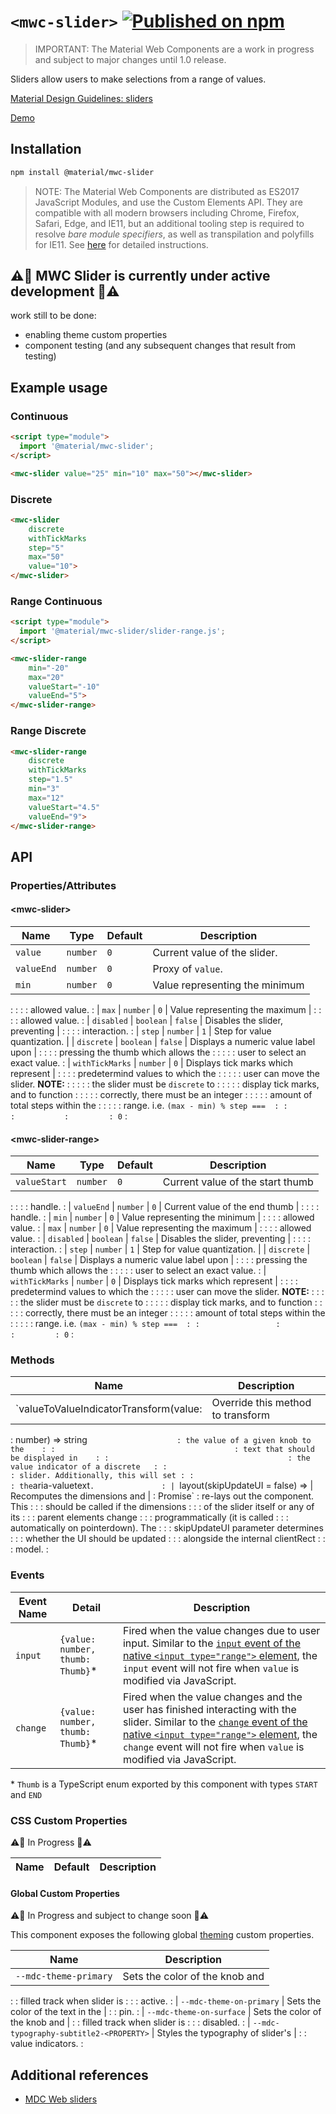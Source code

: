 # `<mwc-slider>` [![Published on npm](https://img.shields.io/npm/v/@material/mwc-slider.svg)](https://www.npmjs.com/package/@material/mwc-slider)
> IMPORTANT: The Material Web Components are a work in progress and subject to
> major changes until 1.0 release.

Sliders allow users to make selections from a range of values.

[Material Design Guidelines: sliders](https://material.io/design/components/sliders.html)

[Demo](https://material-components.github.io/material-web/demos/slider/)

## Installation

```sh
npm install @material/mwc-slider
```

> NOTE: The Material Web Components are distributed as ES2017 JavaScript
> Modules, and use the Custom Elements API. They are compatible with all modern
> browsers including Chrome, Firefox, Safari, Edge, and IE11, but an additional
> tooling step is required to resolve *bare module specifiers*, as well as
> transpilation and polyfills for IE11. See
> [here](https://github.com/material-components/material-components-web-components#quick-start)
> for detailed instructions.

## ⚠️🚧 MWC Slider is currently under active development 🚧⚠️

work still to be done:

*   enabling theme custom properties
*   component testing (and any subsequent changes that result from testing)

## Example usage

### Continuous

```html
<script type="module">
  import '@material/mwc-slider';
</script>

<mwc-slider value="25" min="10" max="50"></mwc-slider>
```

### Discrete

```html
<mwc-slider
    discrete
    withTickMarks
    step="5"
    max="50"
    value="10">
</mwc-slider>
```

### Range Continuous

```html
<script type="module">
  import '@material/mwc-slider/slider-range.js';
</script>

<mwc-slider-range
    min="-20"
    max="20"
    valueStart="-10"
    valueEnd="5">
</mwc-slider-range>
```

### Range Discrete

```html
<mwc-slider-range
    discrete
    withTickMarks
    step="1.5"
    min="3"
    max="12"
    valueStart="4.5"
    valueEnd="9">
</mwc-slider-range>
```

## API

### Properties/Attributes

#### &lt;mwc-slider>

| Name            | Type      | Default | Description                          |
| --------------- | --------- | ------- | ------------------------------------ |
| `value`         | `number`  | `0`     | Current value of the slider.         |
| `valueEnd`      | `number`  | `0`     | Proxy of `value`.                    |
| `min`           | `number`  | `0`     | Value representing the minimum       |
:                 :           :         : allowed value.                       :
| `max`           | `number`  | `0`     | Value representing the maximum       |
:                 :           :         : allowed value.                       :
| `disabled`      | `boolean` | `false` | Disables the slider, preventing      |
:                 :           :         : interaction.                         :
| `step`          | `number`  | `1`     | Step for value quantization.         |
| `discrete`      | `boolean` | `false` | Displays a numeric value label upon  |
:                 :           :         : pressing the thumb which allows the  :
:                 :           :         : user to select an exact value.       :
| `withTickMarks` | `number`  | `0`     | Displays tick marks which represent  |
:                 :           :         : predetermind values to which the     :
:                 :           :         : user can move the slider. **NOTE\:** :
:                 :           :         : the slider must be `discrete` to     :
:                 :           :         : display tick marks, and to function  :
:                 :           :         : correctly, there must be an integer  :
:                 :           :         : amount of total steps within the     :
:                 :           :         : range. i.e. `(max - min) % step ===  :
:                 :           :         : 0`                                   :

#### &lt;mwc-slider-range>

| Name            | Type      | Default | Description                          |
| --------------- | --------- | ------- | ------------------------------------ |
| `valueStart`    | `number`  | `0`     | Current value of the start thumb     |
:                 :           :         : handle.                              :
| `valueEnd`      | `number`  | `0`     | Current value of the end thumb       |
:                 :           :         : handle.                              :
| `min`           | `number`  | `0`     | Value representing the minimum       |
:                 :           :         : allowed value.                       :
| `max`           | `number`  | `0`     | Value representing the maximum       |
:                 :           :         : allowed value.                       :
| `disabled`      | `boolean` | `false` | Disables the slider, preventing      |
:                 :           :         : interaction.                         :
| `step`          | `number`  | `1`     | Step for value quantization.         |
| `discrete`      | `boolean` | `false` | Displays a numeric value label upon  |
:                 :           :         : pressing the thumb which allows the  :
:                 :           :         : user to select an exact value.       :
| `withTickMarks` | `number`  | `0`     | Displays tick marks which represent  |
:                 :           :         : predetermind values to which the     :
:                 :           :         : user can move the slider. **NOTE\:** :
:                 :           :         : the slider must be `discrete` to     :
:                 :           :         : display tick marks, and to function  :
:                 :           :         : correctly, there must be an integer  :
:                 :           :         : amount of total steps within the     :
:                 :           :         : range. i.e. `(max - min) % step ===  :
:                 :           :         : 0`                                   :

### Methods

| Name                                   | Description                         |
| -------------------------------------- | ----------------------------------- |
| `valueToValueIndicatorTransform(value: | Override this method to transform   |
: number) => string`                     : the value of a given knob to the    :
:                                        : text that should be displayed in    :
:                                        : the value indicator of a discrete   :
:                                        : slider. Additionally, this will set :
:                                        : the `aria-valuetext`.               :
| `layout(skipUpdateUI = false) =>       | Recomputes the dimensions and       |
: Promise<void>`                         : re-lays out the component. This     :
:                                        : should be called if the dimensions  :
:                                        : of the slider itself or any of its  :
:                                        : parent elements change              :
:                                        : programmatically (it is called      :
:                                        : automatically on pointerdown). The  :
:                                        : skipUpdateUI parameter determines   :
:                                        : whether the UI should be updated    :
:                                        : alongside the internal clientRect   :
:                                        : model.                              :

### Events

Event Name | Detail                           | Description
---------- | -------------------------------- | -----------
`input`    | `{value: number, thumb: Thumb}`* | Fired when the value changes due to user input. Similar to the [`input` event of the native `<input type="range">` element](https://developer.mozilla.org/en-US/docs/Web/API/HTMLElement/input_event), the `input` event will not fire when `value` is modified via JavaScript.
`change`   | `{value: number, thumb: Thumb}`* | Fired when the value changes and the user has finished interacting with the slider. Similar to the [`change` event of the native `<input type="range">` element](https://developer.mozilla.org/en-US/docs/Web/API/HTMLElement/change_event), the `change` event will not fire when `value` is modified via JavaScript.

\* `Thumb` is a TypeScript enum exported by this component with types `START`
and `END`

### CSS Custom Properties

⚠️🚧 In Progress 🚧⚠️

Name | Default | Description
---- | ------- | -----------

#### Global Custom Properties

⚠️🚧 In Progress and subject to change soon 🚧⚠️

This component exposes the following global
[theming](https://github.com/material-components/material-components-web-components/blob/master/docs/theming.md)
custom properties.

| Name                                    | Description                       |
| --------------------------------------- | --------------------------------- |
| `--mdc-theme-primary`                   | Sets the color of the knob and    |
:                                         : filled track when slider is       :
:                                         : active.                           :
| `--mdc-theme-on-primary`                | Sets the color of the text in the |
:                                         : pin.                              :
| `--mdc-theme-on-surface`                | Sets the color of the knob and    |
:                                         : filled track when slider is       :
:                                         : disabled.                         :
| `--mdc-typography-subtitle2-<PROPERTY>` | Styles the typography of slider's |
:                                         : value indicators.                 :

## Additional references

-   [MDC Web sliders](https://material-components.github.io/material-components-web-catalog/#/component/slider)

